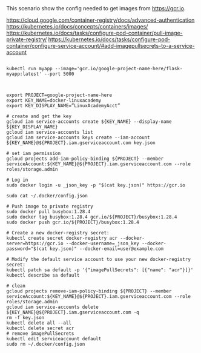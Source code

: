 
##

This scenario show the config needed to get images from https://gcr.io.

https://cloud.google.com/container-registry/docs/advanced-authentication
https://kubernetes.io/docs/concepts/containers/images/
https://kubernetes.io/docs/tasks/configure-pod-container/pull-image-private-registry/
https://kubernetes.io/docs/tasks/configure-pod-container/configure-service-account/#add-imagepullsecrets-to-a-service-account
```buildoutcfg

kubectl run myapp --image='gcr.io/google-project-name-here/flask-myapp:latest' --port 5000



export PROJECT=google-project-name-here
export KEY_NAME=docker-linuxacademy
export KEY_DISPLAY_NAME=”LinuxAcademyAcct”

# create and get the key
gcloud iam service-accounts create ${KEY_NAME} --display-name ${KEY_DISPLAY_NAME}
gcloud iam service-accounts list
gcloud iam service-accounts keys create --iam-account ${KEY_NAME}@${PROJECT}.iam.gserviceaccount.com key.json

# set iam permission
gcloud projects add-iam-policy-binding ${PROJECT} --member serviceAccount:${KEY_NAME}@${PROJECT}.iam.gserviceaccount.com --role roles/storage.admin

# Log in
sudo docker login -u _json_key -p "$(cat key.json)" https://gcr.io

sudo cat ~/.docker/config.json

# Push image to private registry
sudo docker pull busybox:1.28.4
sudo docker tag busybox:1.28.4 gcr.io/${PROJECT}/busybox:1.28.4
sudo docker push gcr.io/${PROJECT}/busybox:1.28.4

# Create a new docker-registry secret:
kubectl create secret docker-registry acr --docker-server=https://gcr.io --docker-username=_json_key --docker-password="$(cat key.json)" --docker-email=user@example.com

# Modify the default service account to use your new docker-registry secret:
kubectl patch sa default -p '{"imagePullSecrets": [{"name": "acr"}]}'
kubectl describe sa default

# clean
gcloud projects remove-iam-policy-binding ${PROJECT} --member serviceAccount:${KEY_NAME}@${PROJECT}.iam.gserviceaccount.com --role roles/storage.admin
gcloud iam service-accounts delete ${KEY_NAME}@${PROJECT}.iam.gserviceaccount.com -q
rm -f key.json
kubectl delete all --all
kubectl delete secret acr
# remove imagePullSecrets
kubectl edit serviceaccount default
sudo rm ~/.docker/config.json



```